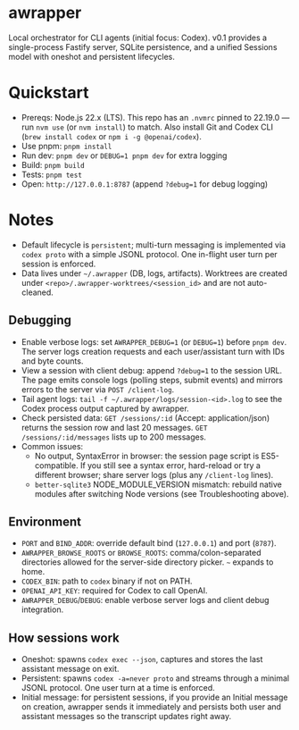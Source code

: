 # awrapper

Local orchestrator for CLI agents (initial focus: Codex). v0.1 provides a single-process Fastify server, SQLite persistence, and a unified Sessions model with oneshot and persistent lifecycles.

# Quickstart

- Prereqs: Node.js 22.x (LTS). This repo has an `.nvmrc` pinned to 22.19.0 — run `nvm use` (or `nvm install`) to match. Also install Git and Codex CLI (`brew install codex` or `npm i -g @openai/codex`).
- Use pnpm: `pnpm install`
- Run dev: `pnpm dev` or `DEBUG=1 pnpm dev` for extra logging
- Build: `pnpm build`
- Tests: `pnpm test`
- Open: `http://127.0.0.1:8787` (append `?debug=1` for debug logging)

# Notes

- Default lifecycle is `persistent`; multi-turn messaging is implemented via `codex proto` with a simple JSONL protocol. One in-flight user turn per session is enforced.
- Data lives under `~/.awrapper` (DB, logs, artifacts). Worktrees are created under `<repo>/.awrapper-worktrees/<session_id>` and are not auto-cleaned.

## Debugging

- Enable verbose logs: set `AWRAPPER_DEBUG=1` (or `DEBUG=1`) before `pnpm dev`. The server logs creation requests and each user/assistant turn with IDs and byte counts.
- View a session with client debug: append `?debug=1` to the session URL. The page emits console logs (polling steps, submit events) and mirrors errors to the server via `POST /client-log`.
- Tail agent logs: `tail -f ~/.awrapper/logs/session-<id>.log` to see the Codex process output captured by awrapper.
- Check persisted data: `GET /sessions/:id` (Accept: application/json) returns the session row and last 20 messages. `GET /sessions/:id/messages` lists up to 200 messages.
- Common issues:
  - No output, SyntaxError in browser: the session page script is ES5-compatible. If you still see a syntax error, hard-reload or try a different browser; share server logs (plus any `/client-log` lines).
  - `better-sqlite3` NODE_MODULE_VERSION mismatch: rebuild native modules after switching Node versions (see Troubleshooting above).

## Environment

- `PORT` and `BIND_ADDR`: override default bind (`127.0.0.1`) and port (`8787`).
- `AWRAPPER_BROWSE_ROOTS` or `BROWSE_ROOTS`: comma/colon-separated directories allowed for the server-side directory picker. `~` expands to home.
- `CODEX_BIN`: path to `codex` binary if not on PATH.
- `OPENAI_API_KEY`: required for Codex to call OpenAI.
- `AWRAPPER_DEBUG`/`DEBUG`: enable verbose server logs and client debug integration.

## How sessions work

- Oneshot: spawns `codex exec --json`, captures and stores the last assistant message on exit.
- Persistent: spawns `codex -a=never proto` and streams through a minimal JSONL protocol. One user turn at a time is enforced.
- Initial message: for persistent sessions, if you provide an Initial message on creation, awrapper sends it immediately and persists both user and assistant messages so the transcript updates right away.